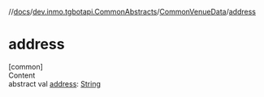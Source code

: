 //[docs](../../../index.md)/[dev.inmo.tgbotapi.CommonAbstracts](../index.md)/[CommonVenueData](index.md)/[address](address.md)



# address  
[common]  
Content  
abstract val [address](address.md): [String](https://kotlinlang.org/api/latest/jvm/stdlib/kotlin/-string/index.html)  



